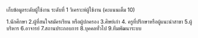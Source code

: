 เก็บข้อมูลระดับผู้ใช้งาน ระดับที่ 1 วิเคราะห์ผู้ใช้งาน (คะแนนเต็ม 10)

1.นักศึกษา 
2.ผู้ที่สนใจสมัครเรียน หรือผู้ปกครอง 
3.ศิษย์เก่า 
4. ครูที่ปรึกษาหรือผู้แนะนำสาขา 
5.ผู้บริหาร 
6.อาจารย์ 
7.สถานประกอบการ 
8.บุคคลทั่วไป 
9.ทีมพัฒนาระบบ
